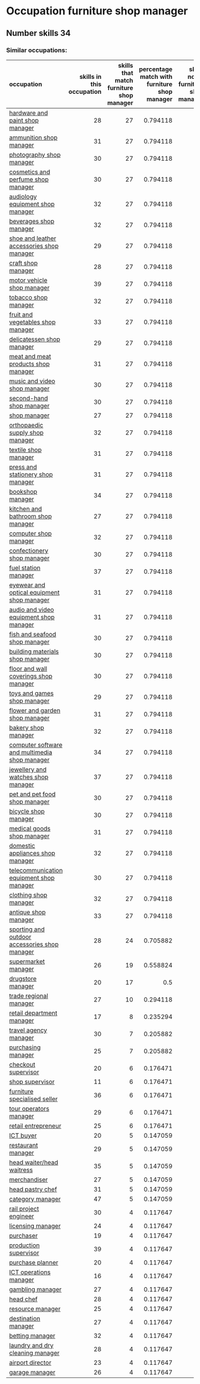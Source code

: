 # Occupation furniture shop manager
## Number skills 34
### Similar occupations:
| occupation                                                                                        |   skills in this occupation |   skills that match furniture shop manager |   percentage match with furniture shop manager |   skills not in furniture shop manager |
|:--------------------------------------------------------------------------------------------------|----------------------------:|-------------------------------------------:|-----------------------------------------------:|---------------------------------------:|
| [hardware and paint shop manager](hardware_and_paint_shop_manager.md)                             |                          28 |                                         27 |                                       0.794118 |                                      1 |
| [ammunition shop manager](ammunition_shop_manager.md)                                             |                          31 |                                         27 |                                       0.794118 |                                      4 |
| [photography shop manager](photography_shop_manager.md)                                           |                          30 |                                         27 |                                       0.794118 |                                      3 |
| [cosmetics and perfume shop manager](cosmetics_and_perfume_shop_manager.md)                       |                          30 |                                         27 |                                       0.794118 |                                      3 |
| [audiology equipment shop manager](audiology_equipment_shop_manager.md)                           |                          32 |                                         27 |                                       0.794118 |                                      5 |
| [beverages shop manager](beverages_shop_manager.md)                                               |                          32 |                                         27 |                                       0.794118 |                                      5 |
| [shoe and leather accessories shop manager](shoe_and_leather_accessories_shop_manager.md)         |                          29 |                                         27 |                                       0.794118 |                                      2 |
| [craft shop manager](craft_shop_manager.md)                                                       |                          28 |                                         27 |                                       0.794118 |                                      1 |
| [motor vehicle shop manager](motor_vehicle_shop_manager.md)                                       |                          39 |                                         27 |                                       0.794118 |                                     12 |
| [tobacco shop manager](tobacco_shop_manager.md)                                                   |                          32 |                                         27 |                                       0.794118 |                                      5 |
| [fruit and vegetables shop manager](fruit_and_vegetables_shop_manager.md)                         |                          33 |                                         27 |                                       0.794118 |                                      6 |
| [delicatessen shop manager](delicatessen_shop_manager.md)                                         |                          29 |                                         27 |                                       0.794118 |                                      2 |
| [meat and meat products shop manager](meat_and_meat_products_shop_manager.md)                     |                          31 |                                         27 |                                       0.794118 |                                      4 |
| [music and video shop manager](music_and_video_shop_manager.md)                                   |                          30 |                                         27 |                                       0.794118 |                                      3 |
| [second-hand shop manager](second-hand_shop_manager.md)                                           |                          30 |                                         27 |                                       0.794118 |                                      3 |
| [shop manager](shop_manager.md)                                                                   |                          27 |                                         27 |                                       0.794118 |                                      0 |
| [orthopaedic supply shop manager](orthopaedic_supply_shop_manager.md)                             |                          32 |                                         27 |                                       0.794118 |                                      5 |
| [textile shop manager](textile_shop_manager.md)                                                   |                          31 |                                         27 |                                       0.794118 |                                      4 |
| [press and stationery shop manager](press_and_stationery_shop_manager.md)                         |                          31 |                                         27 |                                       0.794118 |                                      4 |
| [bookshop manager](bookshop_manager.md)                                                           |                          34 |                                         27 |                                       0.794118 |                                      7 |
| [kitchen and bathroom shop manager](kitchen_and_bathroom_shop_manager.md)                         |                          27 |                                         27 |                                       0.794118 |                                      0 |
| [computer shop manager](computer_shop_manager.md)                                                 |                          32 |                                         27 |                                       0.794118 |                                      5 |
| [confectionery shop manager](confectionery_shop_manager.md)                                       |                          30 |                                         27 |                                       0.794118 |                                      3 |
| [fuel station manager](fuel_station_manager.md)                                                   |                          37 |                                         27 |                                       0.794118 |                                     10 |
| [eyewear and optical equipment shop manager](eyewear_and_optical_equipment_shop_manager.md)       |                          31 |                                         27 |                                       0.794118 |                                      4 |
| [audio and video equipment shop manager](audio_and_video_equipment_shop_manager.md)               |                          31 |                                         27 |                                       0.794118 |                                      4 |
| [fish and seafood shop manager](fish_and_seafood_shop_manager.md)                                 |                          30 |                                         27 |                                       0.794118 |                                      3 |
| [building materials shop manager](building_materials_shop_manager.md)                             |                          30 |                                         27 |                                       0.794118 |                                      3 |
| [floor and wall coverings shop manager](floor_and_wall_coverings_shop_manager.md)                 |                          30 |                                         27 |                                       0.794118 |                                      3 |
| [toys and games shop manager](toys_and_games_shop_manager.md)                                     |                          29 |                                         27 |                                       0.794118 |                                      2 |
| [flower and garden shop manager](flower_and_garden_shop_manager.md)                               |                          31 |                                         27 |                                       0.794118 |                                      4 |
| [bakery shop manager](bakery_shop_manager.md)                                                     |                          32 |                                         27 |                                       0.794118 |                                      5 |
| [computer software and multimedia shop manager](computer_software_and_multimedia_shop_manager.md) |                          34 |                                         27 |                                       0.794118 |                                      7 |
| [jewellery and watches shop manager](jewellery_and_watches_shop_manager.md)                       |                          37 |                                         27 |                                       0.794118 |                                     10 |
| [pet and pet food shop manager](pet_and_pet_food_shop_manager.md)                                 |                          30 |                                         27 |                                       0.794118 |                                      3 |
| [bicycle shop manager](bicycle_shop_manager.md)                                                   |                          30 |                                         27 |                                       0.794118 |                                      3 |
| [medical goods shop manager](medical_goods_shop_manager.md)                                       |                          31 |                                         27 |                                       0.794118 |                                      4 |
| [domestic appliances shop manager](domestic_appliances_shop_manager.md)                           |                          32 |                                         27 |                                       0.794118 |                                      5 |
| [telecommunication equipment shop manager](telecommunication_equipment_shop_manager.md)           |                          30 |                                         27 |                                       0.794118 |                                      3 |
| [clothing shop manager](clothing_shop_manager.md)                                                 |                          32 |                                         27 |                                       0.794118 |                                      5 |
| [antique shop manager](antique_shop_manager.md)                                                   |                          33 |                                         27 |                                       0.794118 |                                      6 |
| [sporting and outdoor accessories shop manager](sporting_and_outdoor_accessories_shop_manager.md) |                          28 |                                         24 |                                       0.705882 |                                      4 |
| [supermarket manager](supermarket_manager.md)                                                     |                          26 |                                         19 |                                       0.558824 |                                      7 |
| [drugstore manager](drugstore_manager.md)                                                         |                          20 |                                         17 |                                       0.5      |                                      3 |
| [trade regional manager](trade_regional_manager.md)                                               |                          27 |                                         10 |                                       0.294118 |                                     17 |
| [retail department manager](retail_department_manager.md)                                         |                          17 |                                          8 |                                       0.235294 |                                      9 |
| [travel agency manager](travel_agency_manager.md)                                                 |                          30 |                                          7 |                                       0.205882 |                                     23 |
| [purchasing manager](purchasing_manager.md)                                                       |                          25 |                                          7 |                                       0.205882 |                                     18 |
| [checkout supervisor](checkout_supervisor.md)                                                     |                          20 |                                          6 |                                       0.176471 |                                     14 |
| [shop supervisor](shop_supervisor.md)                                                             |                          11 |                                          6 |                                       0.176471 |                                      5 |
| [furniture specialised seller](furniture_specialised_seller.md)                                   |                          36 |                                          6 |                                       0.176471 |                                     30 |
| [tour operators manager](tour_operators_manager.md)                                               |                          29 |                                          6 |                                       0.176471 |                                     23 |
| [retail entrepreneur](retail_entrepreneur.md)                                                     |                          25 |                                          6 |                                       0.176471 |                                     19 |
| [ICT buyer](ICT_buyer.md)                                                                         |                          20 |                                          5 |                                       0.147059 |                                     15 |
| [restaurant manager](restaurant_manager.md)                                                       |                          29 |                                          5 |                                       0.147059 |                                     24 |
| [head waiter/head waitress](head_waiter-head_waitress.md)                                         |                          35 |                                          5 |                                       0.147059 |                                     30 |
| [merchandiser](merchandiser.md)                                                                   |                          27 |                                          5 |                                       0.147059 |                                     22 |
| [head pastry chef](head_pastry_chef.md)                                                           |                          31 |                                          5 |                                       0.147059 |                                     26 |
| [category manager](category_manager.md)                                                           |                          47 |                                          5 |                                       0.147059 |                                     42 |
| [rail project engineer](rail_project_engineer.md)                                                 |                          30 |                                          4 |                                       0.117647 |                                     26 |
| [licensing manager](licensing_manager.md)                                                         |                          24 |                                          4 |                                       0.117647 |                                     20 |
| [purchaser](purchaser.md)                                                                         |                          19 |                                          4 |                                       0.117647 |                                     15 |
| [production supervisor](production_supervisor.md)                                                 |                          39 |                                          4 |                                       0.117647 |                                     35 |
| [purchase planner](purchase_planner.md)                                                           |                          20 |                                          4 |                                       0.117647 |                                     16 |
| [ICT operations manager](ICT_operations_manager.md)                                               |                          16 |                                          4 |                                       0.117647 |                                     12 |
| [gambling manager](gambling_manager.md)                                                           |                          27 |                                          4 |                                       0.117647 |                                     23 |
| [head chef](head_chef.md)                                                                         |                          28 |                                          4 |                                       0.117647 |                                     24 |
| [resource manager](resource_manager.md)                                                           |                          25 |                                          4 |                                       0.117647 |                                     21 |
| [destination manager](destination_manager.md)                                                     |                          27 |                                          4 |                                       0.117647 |                                     23 |
| [betting manager](betting_manager.md)                                                             |                          32 |                                          4 |                                       0.117647 |                                     28 |
| [laundry and dry cleaning manager](laundry_and_dry_cleaning_manager.md)                           |                          28 |                                          4 |                                       0.117647 |                                     24 |
| [airport director](airport_director.md)                                                           |                          23 |                                          4 |                                       0.117647 |                                     19 |
| [garage manager](garage_manager.md)                                                               |                          26 |                                          4 |                                       0.117647 |                                     22 |
